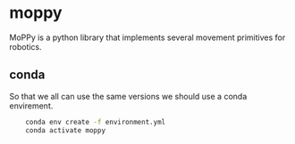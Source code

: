 # moppy

MoPPy is a python library that implements several movement primitives for robotics.

## conda

So that we all can use the same versions we should use a conda envirement.

```bash
    conda env create -f environment.yml
    conda activate moppy
```
